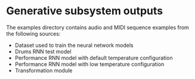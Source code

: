 # Generative subsystem outputs
The examples directory contains audio and MIDI sequence examples from the following sources:
* Dataset used to train the neural network models
* Drums RNN test model
* Performance RNN model with default temperature configuration
* Performance RNN model with low temperature configuration
* Transformation module
